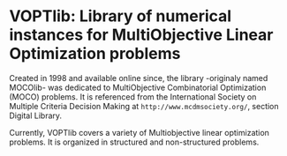 VOPTlib: Library of numerical instances for MultiObjective Linear Optimization problems
==
	
Created in 1998 and available online since, the library -originaly named MOCOlib- was dedicated to MultiObjective Combinatorial Optimization (MOCO) problems. 
It is referenced from the International Society on Multiple Criteria Decision Making at `http://www.mcdmsociety.org/`, section Digital Library.


Currently, VOPTlib covers a variety of Multiobjective linear optimization problems. 
It is organized in structured and non-structured problems.


